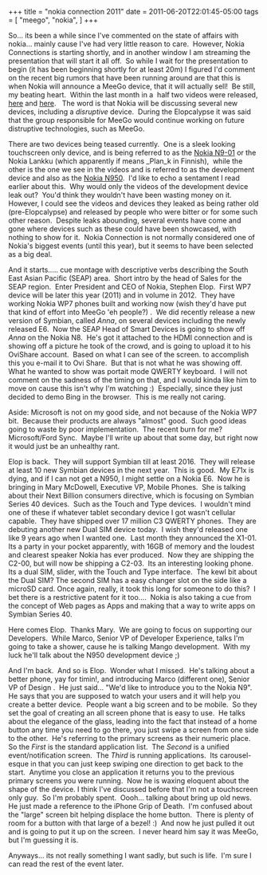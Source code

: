 +++
title = "nokia connection 2011"
date = 2011-06-20T22:01:45-05:00
tags = [
  "meego",
  "nokia",
]
+++

So... its been a while since I've commented on the state of affairs with nokia... mainly cause I've had very little reason to care.  However, Nokia Connections is starting shortly, and in another window I am streaming the presentation that will start it all off.  So while I wait for the presentation to begin (it has been beginning shortly for at least 20m) I figured I'd comment on the recent big rumors that have been running around are that this is when Nokia will announce a MeeGo device, that it will actually sell!  Be still, my beating heart.  Within the last month in a  half two videos were released, [here](http://mynokiablog.com/2011/05/19/nokia-pulls-nokia-n9-teaser-vid-from-youtube/ "PocketNow article about Jesse's Girl Video") and [here](http://www.viddler.com/explore/engadget/videos/1515/ "Nokia E9? teaser").   The word is that Nokia will be discussing several new devices, including a _disruptive_ device.  During the Elopcalypse it was said that the group responsible for MeeGo would continue working on future distruptive technologies, such as MeeGo.

There are two devices being teased currently.  One is a sleek looking touchscreen only device, and is being referred to as the [Nokia N9-01](http://pocketnow.com/android/nokia-n9-first-press-shots "Nokia N9 Press Shots") or the Nokia Lankku (which apparently if means \_Plan_k in Finnish),  while the other is the one we see in the videos and is referred to as the development device and also as the [Nokia N950](http://www.meegousers.com/1484/what-to-expect-from-nokia-n950/ "What to expect from the Nokia N950?").  I'd like to echo a sentament I read earlier about this.  Why would only the videos of the development device leak out?  You'd think they wouldn't have been wasting money on it.  However, I could see the videos and devices they leaked as being rather old (pre-Elopcalypse) and released by people who were bitter or for some such other reason.  Despite leaks abounding, several events have come and gone where devices such as these could have been showcased, with nothing to show for it.  Nokia Connection is not normally considered one of Nokia's biggest events (until this year), but it seems to have been selected as a big deal.

And it starts..... cue montage with descriptive verbs describing the South East Asian Pacific (SEAP) area.  Short intro by the head of Sales for the SEAP region.  Enter President and CEO of Nokia, Stephen Elop.  First WP7 device will be later this year (2011) and in volume in 2012.  They have working Nokia WP7 phones built and working now (wish they'd have put that kind of effort into MeeGo 'eh people?) .  We did recently release a new version of Symbian, called _Anna_, on several devices including the newly released E6.  Now the SEAP Head of Smart Devices is going to show off _Anna_ on the Nokia N8.  He's got it attached to the HDMI connection and is showing off a picture he took of the crowd, and is going to upload it to his OviShare account.  Based on what I can see of the screen. to accomplish this you e-mail it to Ovi Share.  But that is not what he was showing off.  What he wanted to show was portait mode QWERTY keyboard.  I will not comment on the sadness of the timing on that, and I would kinda like him to move on cause this isn't why I'm watching :)  Especially, since they just decided to demo Bing in the browser.  This is me really not caring.

Aside: Microsoft is not on my good side, and not because of the Nokia WP7 bit.  Because their products are always "almost" good.  Such good ideas going to waste by poor implementation.  The recent burn for me? Microsoft/Ford Sync.  Maybe I'll write up about that some day, but right now it would just be an unhealthy rant.

Elop is back.  They will support Symbian till at least 2016.  They will release at least 10 new Symbian devices in the next year.  This is good.  My E71x is dying, and if I can not get a N950, I might settle on a Nokia E6.  Now he is bringing in Mary McDowell, Executive VP, Mobile Phones.  She is talking about their Next Billion consumers directive, which is focusing on Symbian Series 40 devices.  Such as the Touch and Type devices.  I wouldn't mind one of these if whatever tablet secondary device I got wasn't cellular capable.  They have shipped over 17 million C3 QWERTY phones.  They are debuting another new Dual SIM device today.  I wish they'd released one like 9 years ago when I wanted one.  Last month they announced the X1-01. Its a party in your pocket apparently, with 16GB of memory and the loudest and clearest speaker Nokia has ever produced.  Now they are shipping the C2-00, but will now be shipping a C2-03.  Its an interesting looking phone.  Its a dual SIM, slider, with the Touch and Type interface.  The kewl bit about the Dual SIM? The second SIM has a easy changer slot on the side like a microSD card. Once again, really, it took this long for someone to do this?  I bet there is a restrictive patent for it too....  Nokia is also taking a cue from the concept of Web pages as Apps and making that a way to write apps on Symbian Series 40.

Here comes Elop.  Thanks Mary.  We are going to focus on supporting our Developers.  While Marco, Senior VP of Developer Experience, talks I'm going to take a shower, cause he is talking Mango development.  With my luck he'll talk about the N950 development device ;)

And I'm back.  And so is Elop.  Wonder what I missed.  He's talking about a better phone, yay for timin!, and introducing Marco (different one), Senior VP of Design .  He just said... "We'd like to introduce you to the Nokia N9".  He says that you are supposed to watch your users and it will help you create a better device.  People want a big screen and to be mobile.  So they set the goal of creating an all screen phone that is easy to use.  He talks about the elegance of the glass, leading into the fact that instead of a home button any time you need to go there, you just swipe a screen from one side to the other.  He's referring to the primary screens as their numeric place.  So the _First_ is the standard application list.  The _Second_ is a unified event/notification screen.  The _Third_ is running applications.  Its carousel-esque in that you can just keep swiping one direction to get back to the start.  Anytime you close an application it returns you to the previous primary screens you were running.  Now he is waxing eloquent about the shape of the device. I think I've discussed before that I'm not a touchscreen only guy.  So I'm probably spent.  Oooh... talking about bring up old news.  He just made a reference to the iPhone Grip of Death.  I'm confused about the "large" screen bit helping displace the home button.  There is plenty of room for a button with that large of a bezel! :)  And now he just pulled it out and is going to put it up on the screen.  I never heard him say it was MeeGo, but I'm guessing it is.

Anyways... its not really something I want sadly, but such is life.  I'm sure I can read the rest of the event later.

&nbsp;
